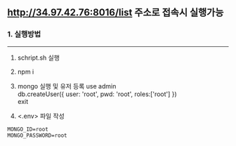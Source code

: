 ## http://34.97.42.76:8016/list 주소로 접속시 실행가능

### 1. 실행방법
---
1. schript.sh 실행

2. npm i

3. mongo 실행 및 유저 등록 
  use admin  
  db.createUser({ user: 'root', pwd: 'root', roles:['root'] })  
  exit


4. <.env> 파일 작성
~~~
MONGO_ID=root
MONGO_PASSWORD=root

~~~

